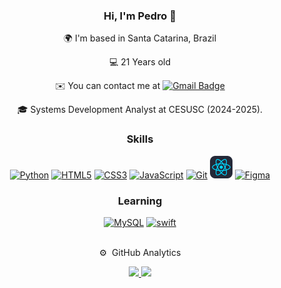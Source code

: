 <div align ="center"><h3 align="center"> Hi, I'm Pedro 👋 </h3>



🌍 I'm based in Santa Catarina, Brazil 
  
💻 21 Years old
  
✉️ You can contact me at   [![Gmail Badge](https://img.shields.io/badge/-Gmail-006bed?style=flat-square&logo=Gmail&logoColor=red&link=mailto:{SeuEmail})](mailto:botega321@gmail.com)
  
🎓 Systems Development Analyst at CESUSC (2024-2025).
<br/>

###                 Skills


<p align="center">
 <a href="https://www.python.org/" target="_blank" rel="noreferrer"><img src="https://raw.githubusercontent.com/danielcranney/readme-generator/main/public/icons/skills/python-colored.svg" width="36" height="36" alt="Python" /></a>
 <a href="https://developer.mozilla.org/en-US/docs/Glossary/HTML5" target="_blank" rel="noreferrer"><img src="https://raw.githubusercontent.com/danielcranney/readme-generator/main/public/icons/skills/html5-colored.svg" width="36" height="36" alt="HTML5" /></a>
 <a href="https://www.w3.org/TR/CSS/#css" target="_blank" rel="noreferrer"><img src="https://raw.githubusercontent.com/danielcranney/readme-generator/main/public/icons/skills/css3-colored.svg" width="36" height="36" alt="CSS3" /></a>
 <a href="https://developer.mozilla.org/en-US/docs/Web/JavaScript" target="_blank" rel="noreferrer"><img src="https://raw.githubusercontent.com/danielcranney/readme-generator/main/public/icons/skills/javascript-colored.svg" width="36" height="36" alt="JavaScript" /></a>
 <a href="https://git-scm.com/" target="_blank" rel="noreferrer"><img src="https://raw.githubusercontent.com/danielcranney/readme-generator/main/public/icons/skills/git-colored.svg" width="36" height="36" alt="Git" /></a>
 <a href="https://reactnative.dev/" target="_blank" rel="noreferrer"><img src="https://raw.githubusercontent.com/tandpfun/skill-icons/65dea6c4eaca7da319e552c09f4cf5a9a8dab2c8/icons/React-Dark.svg" width="36" height="36" alt="Git" /></a>
   <a href="https://www.figma.com/" target="_blank" rel="noreferrer"><img src="https://raw.githubusercontent.com/danielcranney/readme-generator/main/public/icons/skills/figma-colored.svg" width="36" height="36" alt="Figma" /></a>
 </p>


### Learning


<p align="center">
  <a href="https://www.mysql.com/" target="_blank" rel="noreferrer"><img src="https://raw.githubusercontent.com/danielcranney/readme-generator/main/public/icons/skills/mysql-colored.svg" width="36" height="36" alt="MySQL" /></a>
  <a href="https://www.swift.org/documentation/" target="_blank" rel="noreferrer"><img src="https://skillicons.dev/icons?i=swift" width="36" height="36" alt="swift" /></a>

   <br/>
   <br/>

⚙️ &nbsp;GitHub Analytics
<br/>
<p align="center">
<a href="https://github.com/Botegaa">
  <img height="180em" src="https://github-readme-stats-eight-theta.vercel.app/api?username=Botegaa&show_icons=true&theme=algolia&include_all_commits=true&count_private=true"/>
  <img height="180em" src="https://github-readme-stats-eight-theta.vercel.app/api/top-langs/?username=Botegaa&layout=compact&langs_count=8&theme=algolia"/>
</a>
</p>
  </div>
</p>

